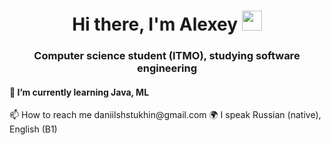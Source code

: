 <h1 align="center">Hi there, I'm Alexey</a> 
<img src="https://github.com/blackcater/blackcater/raw/main/images/Hi.gif" height="32"/></h1>
<h3 align="center">Computer science student (ITMO), studying software engineering</h3>
<h4 align="left">🌱 I’m currently learning Java, ML</h4>
📫 How to reach me daniilshstukhin@gmail.com
🌍 I speak Russian (native), English (B1)
